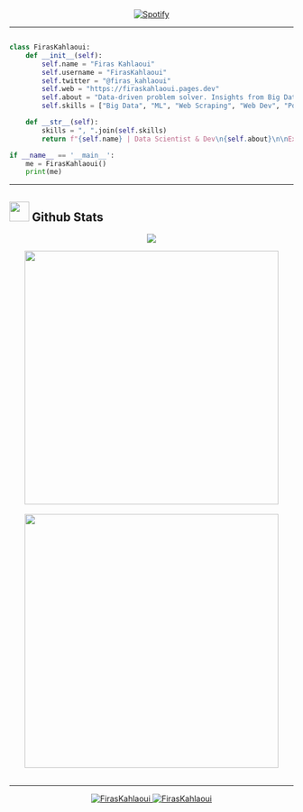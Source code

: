 &nbsp;<div align="center">
  [![Spotify](https://novatorem.vercel.app/api/spotify?background_color=0d1117&border_color=ffffff)](https://open.spotify.com/user/omnitenebris)
</div>

---

```python

class FirasKahlaoui:
    def __init__(self):
        self.name = "Firas Kahlaoui"
        self.username = "FirasKahlaoui"
        self.twitter = "@firas_kahlaoui"
        self.web = "https://firaskahlaoui.pages.dev"
        self.about = "Data-driven problem solver. Insights from Big Data, ML, & visualization."
        self.skills = ["Big Data", "ML", "Web Scraping", "Web Dev", "Power BI"]

    def __str__(self):
        skills = ", ".join(self.skills)
        return f"{self.name} | Data Scientist & Dev\n{self.about}\n\nExpertise: {skills}\n\nWeb: {self.web} | Tw: {self.twitter} | User: {self.username}"

if __name__ == '__main__':
    me = FirasKahlaoui()
    print(me)
```

---

## <img src="https://media.giphy.com/media/iY8CRBdQXODJSCERIr/giphy.gif" width="35"><b> Github Stats </b>

<p align="center">
  <!-- Streak Stats -->
  <img align="center" src="https://github-readme-streak-stats.herokuapp.com/?user=FirasKahlaoui&theme=dark&hide_border=true&background=000000&stroke=130F40&ring=7A7ADB&fire=2234AE&currStreakLabel=7A7ADB&sideNums=D3D3D3&currStreakNum=7A7ADB&sideLabels=D3D3D3&dates=D3D3D3" />
</p>

<div align="center">
  <!-- GitHub Stats -->
  <a href="https://github.com/FirasKahlaoui/">
    <img src="https://github-readme-stats.vercel.app/api?username=FirasKahlaoui&include_all_commits=true&count_private=true&show_icons=true&line_height=20&title_color=7A7ADB&icon_color=2234AE&text_color=D3D3D3&bg_color=0,000000,130F40" width="450"/>
  </a>
</div>
</br>
<div align="center">
  <img src="https://github-profile-summary-cards.vercel.app/api/cards/profile-details?username=FirasKahlaoui&theme=github_dark" width="450"/>
</div>

</br>

---

<p align="center">
 <a href="https://github.com/FirasKahlaoui">
  <img src="https://komarev.com/ghpvc/?username=FirasKahlaoui&label=Profile%20views&color=0e75b6&style=flat" alt="FirasKahlaoui" />
 </a>
 <a href="https://github.com/FirasKahlaoui">
  <img src="https://img.shields.io/github/followers/FirasKahlaoui?label=Followers" alt="FirasKahlaoui" />
 </a>
</p>
